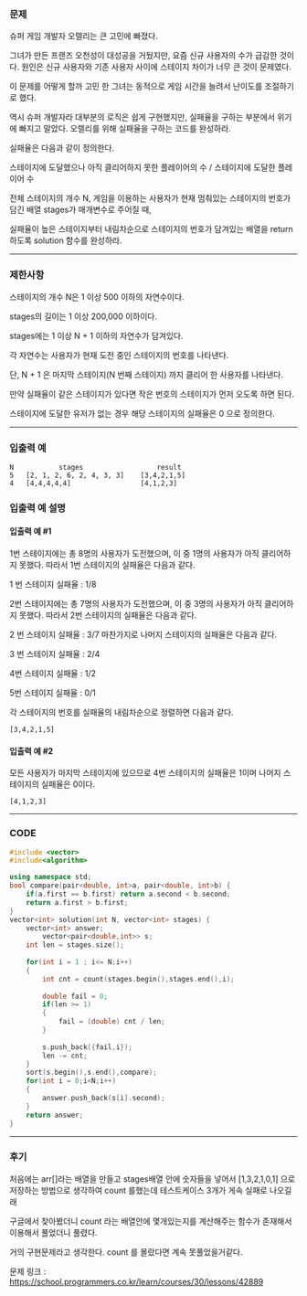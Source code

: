 ### 문제 

슈퍼 게임 개발자 오렐리는 큰 고민에 빠졌다.

그녀가 만든 프랜즈 오천성이 대성공을 거뒀지만, 요즘 신규 사용자의 수가 급감한 것이다. 원인은 신규 사용자와 기존 사용자 사이에 스테이지 차이가 너무 큰 것이 문제였다.

이 문제를 어떻게 할까 고민 한 그녀는 동적으로 게임 시간을 늘려서 난이도를 조절하기로 했다. 

역시 슈퍼 개발자라 대부분의 로직은 쉽게 구현했지만, 실패율을 구하는 부분에서 위기에 빠지고 말았다. 오렐리를 위해 실패율을 구하는 코드를 완성하라.

실패율은 다음과 같이 정의한다.

스테이지에 도달했으나 아직 클리어하지 못한 플레이어의 수 / 스테이지에 도달한 플레이어 수

전체 스테이지의 개수 N, 게임을 이용하는 사용자가 현재 멈춰있는 스테이지의 번호가 담긴 배열 stages가 매개변수로 주어질 때, 

실패율이 높은 스테이지부터 내림차순으로 스테이지의 번호가 담겨있는 배열을 return 하도록 solution 함수를 완성하라.

-----------------------------

### 제한사항

스테이지의 개수 N은 1 이상 500 이하의 자연수이다.

stages의 길이는 1 이상 200,000 이하이다.

stages에는 1 이상 N + 1 이하의 자연수가 담겨있다.

각 자연수는 사용자가 현재 도전 중인 스테이지의 번호를 나타낸다.

단, N + 1 은 마지막 스테이지(N 번째 스테이지) 까지 클리어 한 사용자를 나타낸다.

만약 실패율이 같은 스테이지가 있다면 작은 번호의 스테이지가 먼저 오도록 하면 된다.

스테이지에 도달한 유저가 없는 경우 해당 스테이지의 실패율은 0 으로 정의한다.

---------------------------------

### 입출력 예
```
N	        stages	                result
5	[2, 1, 2, 6, 2, 4, 3, 3]	[3,4,2,1,5]
4	[4,4,4,4,4]               	[4,1,2,3]
```
### 입출력 예 설명
#### 입출력 예 #1

1번 스테이지에는 총 8명의 사용자가 도전했으며, 이 중 1명의 사용자가 아직 클리어하지 못했다. 따라서 1번 스테이지의 실패율은 다음과 같다.

1 번 스테이지 실패율 : 1/8

2번 스테이지에는 총 7명의 사용자가 도전했으며, 이 중 3명의 사용자가 아직 클리어하지 못했다. 따라서 2번 스테이지의 실패율은 다음과 같다.

2 번 스테이지 실패율 : 3/7
마찬가지로 나머지 스테이지의 실패율은 다음과 같다.

3 번 스테이지 실패율 : 2/4

4번 스테이지 실패율 : 1/2

5번 스테이지 실패율 : 0/1

각 스테이지의 번호를 실패율의 내림차순으로 정렬하면 다음과 같다.

```
[3,4,2,1,5]
```

#### 입출력 예 #2

모든 사용자가 마지막 스테이지에 있으므로 4번 스테이지의 실패율은 1이며 나머지 스테이지의 실패율은 0이다.

```
[4,1,2,3]
```

---------------------
### CODE

```C++
#include <vector>
#include<algorithm>

using namespace std;
bool compare(pair<double, int>a, pair<double, int>b) {
    if(a.first == b.first) return a.second < b.second;
    return a.first > b.first;
}
vector<int> solution(int N, vector<int> stages) {
    vector<int> answer;
        vector<pair<double,int>> s;
    int len = stages.size();
    
    for(int i = 1 ; i<= N;i++)
    {
        int cnt = count(stages.begin(),stages.end(),i);
        
        double fail = 0;
        if(len >= 1)
        {
            fail = (double) cnt / len;
        }
        
        s.push_back({fail,i});
        len -= cnt;
    }
    sort(s.begin(),s.end(),compare);
    for(int i = 0;i<N;i++)
    {
        answer.push_back(s[i].second);
    }
    return answer;
}
```
-----------------------------

### 후기

처음에는 arr[]라는 배열을 만들고 stages배열 안에 숫자들을 넣어서 [1,3,2,1,0,1] 으로 저장하는 방법으로 생각하여 count 를했는데 테스트케이스 3개가 게속 실패로 나오길래

구글에서 찾아봤더니 count 라는 배열안에 몇개있는지를 계산해주는 함수가 존재해서 이용해서 풀었더니 풀렸다.

거의 구현문제라고 생각한다. count 를 몰랐다면 계속 못풀었을거같다.


문제 링크 : https://school.programmers.co.kr/learn/courses/30/lessons/42889
